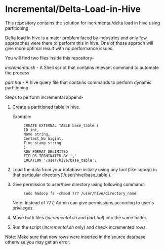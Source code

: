 # Incremental/Delta-Load-in-Hive
This repository contains the solution for incremental/delta load in hive using partitioning.

Delta load in hive is a major problem faced by industries and only few approaches were there to perform this in hive.
One of those approch will give more optimal result with no performance issues.

You will find two files inside this repository- 

   *incremental.sh* - A Shell script that contains relevant command to automate the process.
  
   *part.hql* - A hive query file that contains commands to perform dynamic partitioning.
      
Steps to perform incremental append-
1. Create a partitioned table in hive.
            
      Example:
            
            CREATE EXTERNAL TABLE base_table (
            ID int, 
            Name string,
            Contact_No bigint,
            Time_stamp string
            )
            ROW FORMAT DELIMITED
            FIELDS TERMINATED BY ','
            LOCATION '/user/hive/base_table';

2. Load the data from your database initially using any tool (like sqoop) in that particular directory('/user/hive/base_table').
3. Give permission to user/hive directory using following command:
      
            sudo hadoop fs -chmod 777 /user/hive/directory_name
      
      Note: Instead of 777, Admin can give permissions according to user's privileges.
4. Move both files (*incremental.sh* and *part.hql*) into the same folder.
5. Run the script (*incremental.sh* only) and check incremented rows.

Note: Make sure that new rows were inserted in the source database otherwise you may get an error.      

